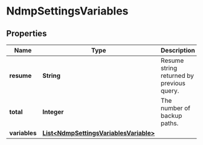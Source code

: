 
# NdmpSettingsVariables

## Properties
Name | Type | Description | Notes
------------ | ------------- | ------------- | -------------
**resume** | **String** | Resume string returned by previous query. |  [optional]
**total** | **Integer** | The number of backup paths. |  [optional]
**variables** | [**List&lt;NdmpSettingsVariablesVariable&gt;**](NdmpSettingsVariablesVariable.md) |  |  [optional]



